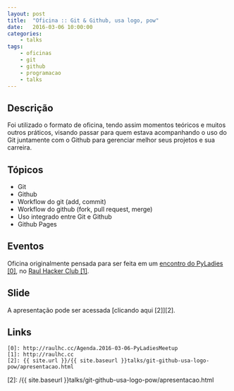 ```yaml
---
layout: post
title:  "Oficina :: Git & Github, usa logo, pow"
date:   2016-03-06 10:00:00
categories:
    - talks
tags:
    - oficinas
    - git
    - github
    - programacao
    - talks
---
```


## Descrição

Foi utilizado o formato de oficina, tendo assim momentos teóricos e muitos outros práticos, visando passar para quem estava acompanhando o uso do Git juntamente com o Github para gerenciar melhor seus projetos e sua carreira.

## Tópicos

* Git
* Github
* Workflow do git (add, commit)
* Workflow do github (fork, pull request, merge)
* Uso integrado entre Git e Github
* Github Pages

## Eventos

Oficina originalmente pensada para ser feita em um [encontro do PyLadies \[0\]][0], no [Raul Hacker Club \[1\]][1].

## Slide

A apresentação pode ser acessada [clicando aqui \[2\]][2].

## Links

~~~
[0]: http://raulhc.cc/Agenda.2016-03-06-PyLadiesMeetup
[1]: http://raulhc.cc
[2]: {{ site.url }}/{{ site.baseurl }}talks/git-github-usa-logo-pow/apresentacao.html
~~~

[0]: http://raulhc.cc/Agenda.2016-03-06-PyLadiesMeetup
[1]: http://raulhc.cc
[2]: /{{ site.baseurl }}talks/git-github-usa-logo-pow/apresentacao.html
